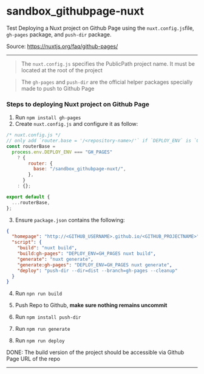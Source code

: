 # sandbox_githubpage-nuxt

Test Deploying a Nuxt project on Github Page using the `nuxt.config.js`file, `gh-pages` package, and `push-dir` package.

Source: https://nuxtjs.org/faq/github-pages/

---

> The `nuxt.config.js` specifies the PublicPath project name. It must be located at the root of the project

> The `gh-pages` and `push-dir` are the official helper packages specially made to push to Github Page

### Steps to deploying Nuxt project on Github Page

1. Run `npm install gh-pages`
2. Create `nuxt.config.js` and configure it as follow:

```js
/* nuxt.config.js */
// only add `router.base = '/<repository-name>/'` if `DEPLOY_ENV` is `GH_PAGES`
const routerBase =
  process.env.DEPLOY_ENV === "GH_PAGES"
    ? {
        router: {
          base: "/sandbox_githubpage-nuxt/",
        },
      }
    : {};

export default {
  ...routerBase,
};
```

3. Ensure `package.json` contains the following:

```json
{
  "homepage": "http://<GITHUB_USERNAME>.github.io/<GITHUB_PROJECTNAME>",
  "script": {
    "build": "nuxt build",
    "build:gh-pages": "DEPLOY_ENV=GH_PAGES nuxt build",
    "generate": "nuxt generate",
    "generate:gh-pages": "DEPLOY_ENV=GH_PAGES nuxt generate",
    "deploy": "push-dir --dir=dist --branch=gh-pages --cleanup"
  }
}
```

4. Run `npn run build`

5. Push Repo to Github, **make sure nothing remains uncommit**

6. Run `npm install push-dir`
7. Run `npm run generate`
8. Run `npm run deploy`

DONE: The build version of the project should be accessible via Github Page URL of the repo

---
